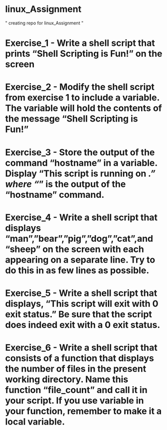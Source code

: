 # linux_Assignment

" creating repo for linux_Assignment "

# Exercise_1 - Write a shell script that prints “Shell Scripting is Fun!” on the screen

# Exercise_2 - Modify the shell script from exercise 1 to include a variable. The variable will hold the contents of the message “Shell Scripting is Fun!”

# Exercise_3 - Store the output of the command “hostname” in a variable. Display “This script is running on _.” where “_” is the output of the “hostname” command.

# Exercise_4 - Write a shell script that displays “man”,”bear”,”pig”,”dog”,”cat”,and “sheep” on the screen with each appearing on a separate line. Try to do this in                as few lines as possible.

# Exercise_5 - Write a shell script that displays, “This script will exit with 0 exit status.” Be sure that the script does indeed exit with a 0 exit status.

# Exercise_6 - Write a shell script that consists of a function that displays the number of files in the present working directory. Name this function “file_count”                and call it in your script. If you use variable in your function, remember to make it a local variable.

